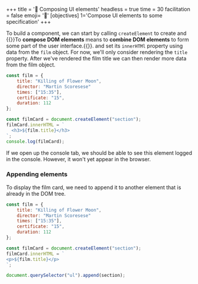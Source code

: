 +++
title = '🧱 Composing UI elements'
headless = true
time = 30
facilitation = false
emoji= '🧩'
[objectives]
    1='Compose UI elements to some specification'
+++

To build a component, we can start by calling `createElement` to create and {{<tooltip title="compose DOM elements">}}To **compose DOM elements** means to **combine DOM elements** to form some part of the user interface.{{</tooltip>}}. and set its `innerHTMl` property using data from the `film` object. For now, we'll only consider rendering the `title` property. After we've rendered the film title we can then render more data from the film object.

```js
const film = {
    title: "Killing of Flower Moon",
    director: "Martin Scoresese"
    times: ["15:35"],
    certificate: "15",
    duration: 112
};

const filmCard = document.createElement("section");
filmCard.innerHTML = `
  <h3>${film.title}</h3>
`;
console.log(filmCard);
```

If we open up the console tab, we should be able to see this element logged in the console. However, it won't yet appear in the browser.

### Appending elements

To display the film card, we need to append it to another element that is already in the DOM tree.

```js {linenos=table,hl_lines=["15"],linenostart=1}
const film = {
    title: "Killing of Flower Moon",
    director: "Martin Scoresese"
    times: ["15:35"],
    certificate: "15",
    duration: 112
};

const filmCard = document.createElement("section");
filmCard.innerHTML = `
<p>${film.title}</p>
`;

document.querySelector("ul").append(section);
```
